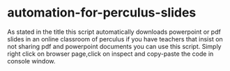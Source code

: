 # automation-for-perculus-slides

As stated in the title this script automatically downloads powerpoint or pdf slides in an online classroom of perculus 
if you have teachers that insist on not sharing pdf and powerpoint documents you can use this script.
Simply right click on browser page,click on inspect and copy-paste the code in console window.
